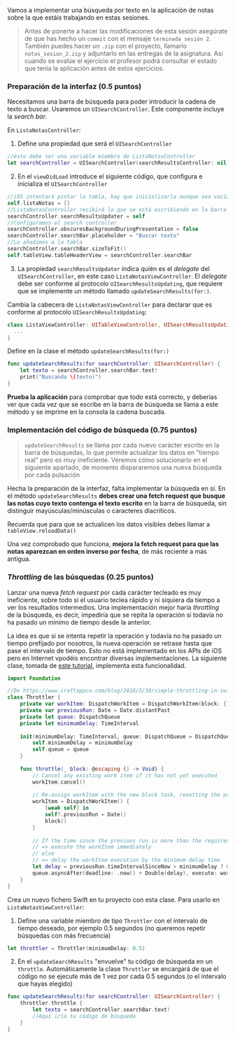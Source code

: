 
Vamos a implementar una búsqueda por texto en la aplicación de notas sobre la que estáis trabajando en estas sesiones.

> Antes de ponerte a hacer las modificaciones de esta sesión asegúrate de que has hecho un `commit` con el mensaje `terminada sesión 2`. También puedes hacer un `.zip` con el proyecto, llamarlo `notas_sesion_2.zip` y adjuntarlo en las entregas de la asignatura. Así cuando se evalúe el ejercicio el profesor podrá consultar el estado que tenía la aplicación antes de estos ejercicios.

### Preparación de la interfaz (0.5 puntos)

Necesitamos una barra de búsqueda para poder introducir la cadena de texto a buscar. Usaremos un `UISearchController`. Este componente incluye la *search bar*. 

En `ListaNotasController`:

1. Define una propiedad que será el `UISearchController`

```swift
//esto debe ser una variable miembro de ListaNotasController
let searchController = UISearchController(searchResultsController: nil)
```

2. En el `viewDidLoad` introduce el siguiente código, que configura e inicializa el `UISearchController`

```swift
//iOS intentará pintar la tabla, hay que inicializarla aunque sea vacía
self.listaNotas = []
//ListaNotasController recibirá lo que se está escribiendo en la barra de búsqueda 
searchController.searchResultsUpdater = self
//Configuramos el search controller
searchController.obscuresBackgroundDuringPresentation = false
searchController.searchBar.placeholder = "Buscar texto"
//Lo añadimos a la tabla
searchController.searchBar.sizeToFit()
self.tableView.tableHeaderView = searchController.searchBar
```

3. La propiedad `searchResultsUpdater` indica quién es el *delegate* del `UISearchController`, en este caso `ListaNotasViewController`. El *delegate* debe ser conforme al protocolo `UISearchResultsUpdating`, que requiere que se implemente un método llamado `updateSearchResults(for:)`.

Cambia la cabecera de `ListaNotasViewController` para declarar que es conforme al protocolo `UISearchResultsUpdating`:

```swift
class ListaViewController: UITableViewController, UISearchResultsUpdating {
  ...
}  
```
Define en la clase el método `updateSearchResults(for:)`

```swift
func updateSearchResults(for searchController: UISearchController) {
    let texto = searchController.searchBar.text!
    print("Buscando \(texto)")
}
```

**Prueba la aplicación** para comprobar que todo está correcto, y deberías ver que cada vez que se escribe en la barra de búsqueda se llama a este método y se imprime en la consola la cadena buscada.

### Implementación del código de búsqueda (0.75 puntos)

> `updateSearchResults` se llama por cada nuevo carácter escrito en la barra de búsquedas, lo que permite actualizar los datos en "tiempo real" pero es muy ineficiente. Veremos cómo solucionarlo en el siguiente apartado, de momento dispararemos una nueva búsqueda por cada pulsación

Hecha la preparación de la interfaz, falta implementar la búsqueda en sí. En el método `updateSearchResults` **debes crear una fetch request que busque las notas cuyo texto contenga el texto escrito** en la barra de búsqueda, sin distinguir mayúsculas/minúsculas o caracteres diacríticos. 

Recuerda que para que se actualicen los datos visibles debes llamar a `tableView.reloadData()`

Una vez comprobado que funciona, **mejora la fetch request para que las notas aparezcan en orden inverso por fecha**, de más reciente a más antigua.

### *Throttling* de las búsquedas (0.25 puntos) 

Lanzar una nueva *fetch request* por cada carácter tecleado es muy ineficiente, sobre todo si el usuario teclea rápido y ni siquiera da tiempo a ver los resultados intermedios. Una implementación mejor haría *throttling* de la búsqueda, es decir, impediría que se repita la operación si todavía no ha pasado un mínimo de tiempo desde la anterior.

La idea es que si se intenta repetir la operación y todavía no ha pasado un tiempo prefijado por nosotros, la nueva operación se retrase hasta que pase el intervalo de tiempo. Esto no está implementado en los APIs de iOS pero en Internet vpodéis encontrar diversas implementaciones. La siguiente clase, tomada de [este tutorial](https://www.craftappco.com/blog/2018/5/30/simple-throttling-in-swift), implementa esta funcionalidad.

```swift
import Foundation

//De https://www.craftappco.com/blog/2018/5/30/simple-throttling-in-swift
class Throttler {
    private var workItem: DispatchWorkItem = DispatchWorkItem(block: {})
    private var previousRun: Date = Date.distantPast
    private let queue: DispatchQueue
    private let minimumDelay: TimeInterval
    
    init(minimumDelay: TimeInterval, queue: DispatchQueue = DispatchQueue.main) {
        self.minimumDelay = minimumDelay
        self.queue = queue
    }
    
    func throttle(_ block: @escaping () -> Void) {
        // Cancel any existing work item if it has not yet executed
        workItem.cancel()
        
        // Re-assign workItem with the new block task, resetting the previousRun time when it executes
        workItem = DispatchWorkItem() {
            [weak self] in
            self?.previousRun = Date()
            block()
        }
        
        // If the time since the previous run is more than the required minimum delay
        // => execute the workItem immediately
        // else
        // => delay the workItem execution by the minimum delay time
        let delay = previousRun.timeIntervalSinceNow > minimumDelay ? 0 : minimumDelay
        queue.asyncAfter(deadline: .now() + Double(delay), execute: workItem)
    }
}
```

Crea un nuevo fichero Swift en tu proyecto con esta clase. Para usarlo en `ListaNotasViewController`:

1. Define una variable miembro de tipo `Throttler` con el intervalo de tiempo deseado, por ejemplo 0.5 segundos (no queremos repetir búsquedas con más frecuencia)

```swift
let throttler = Throttler(minimumDelay: 0.5)
```

2. En el `updateSearchResults` "envuelve" tu código de búsqueda en un `throttle`. Automáticamente la clase `Throttler` se encargará de que el código no se ejecute más de 1 vez por cada 0.5 segundos (o el intervalo que hayas elegido)

```swift
func updateSearchResults(for searchController: UISearchController) {
    throttler.throttle {
        let texto = searchController.searchBar.text!
        //Aquí iría tu código de búsqueda
    }
}
```